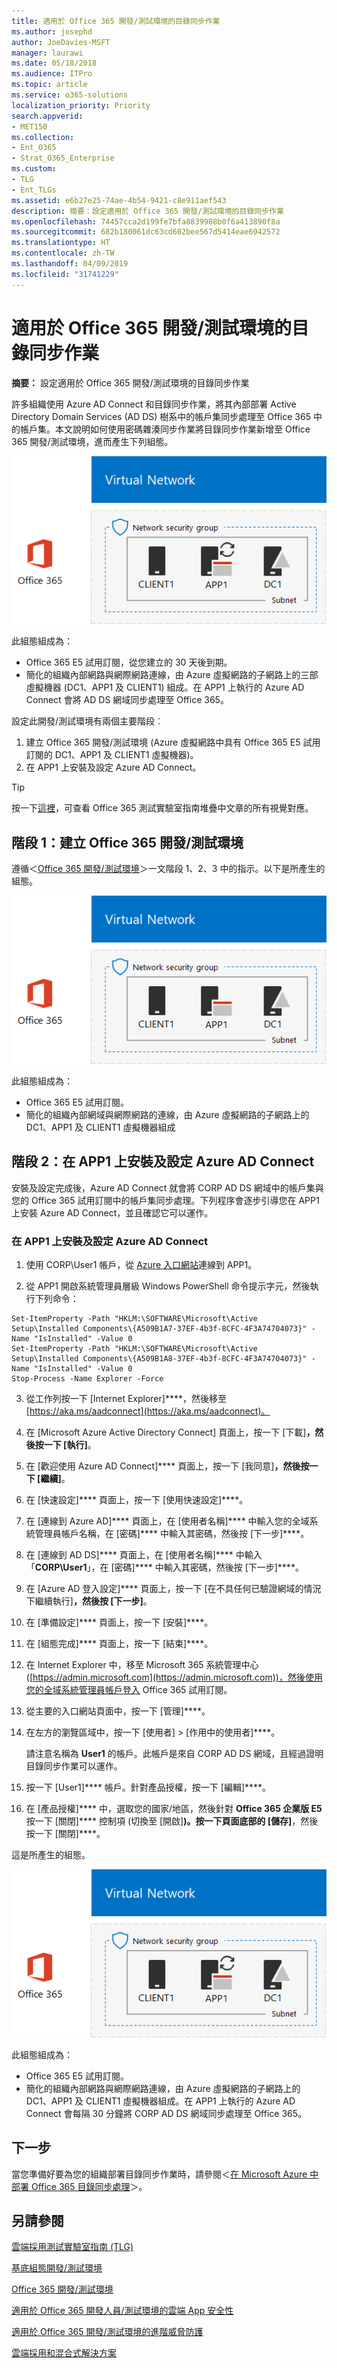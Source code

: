 ```yaml
---
title: 適用於 Office 365 開發/測試環境的目錄同步作業
ms.author: josephd
author: JoeDavies-MSFT
manager: laurawi
ms.date: 05/18/2018
ms.audience: ITPro
ms.topic: article
ms.service: o365-solutions
localization_priority: Priority
search.appverid:
- MET150
ms.collection:
- Ent_O365
- Strat_O365_Enterprise
ms.custom:
- TLG
- Ent_TLGs
ms.assetid: e6b27e25-74ae-4b54-9421-c8e911aef543
description: 摘要：設定適用於 Office 365 開發/測試環境的目錄同步作業
ms.openlocfilehash: 74457cca2d199fe7bfa8839908b0f6a413890f8a
ms.sourcegitcommit: 682b180061dc63cd602bee567d5414eae6942572
ms.translationtype: HT
ms.contentlocale: zh-TW
ms.lasthandoff: 04/09/2019
ms.locfileid: "31741229"
---
```

# <a name="directory-synchronization-for-your-office-365-devtest-environment"></a>適用於 Office 365 開發/測試環境的目錄同步作業

 **摘要：** 設定適用於 Office 365 開發/測試環境的目錄同步作業
  
許多組織使用 Azure AD Connect 和目錄同步作業，將其內部部署 Active Directory Domain Services (AD DS) 樹系中的帳戶集同步處理至 Office 365 中的帳戶集。本文說明如何使用密碼雜湊同步作業將目錄同步作業新增至 Office 365 開發/測試環境，進而產生下列組態。
  
![具有目錄同步作業的 Office 365 開發/測試環境](media/be5b37b0-f832-4878-b153-436c31546e21.png)
  
此組態組成為： 
  
- Office 365 E5 試用訂閱，從您建立的 30 天後到期。
- 簡化的組織內部網路與網際網路連線，由 Azure 虛擬網路的子網路上的三部虛擬機器 (DC1、APP1 及 CLIENT1) 組成。在 APP1 上執行的 Azure AD Connect 會將 AD DS 網域同步處理至 Office 365。
    
設定此開發/測試環境有兩個主要階段︰
  
1. 建立 Office 365 開發/測試環境 (Azure 虛擬網路中具有 Office 365 E5 試用訂閱的 DC1、APP1 及 CLIENT1 虛擬機器)。
2. 在 APP1 上安裝及設定 Azure AD Connect。
    
> [!TIP]
> 按一下[這裡](http://aka.ms/catlgstack)，可查看 Office 365 測試實驗室指南堆疊中文章的所有視覺對應。
  
## <a name="phase-1-create-an-office-365-devtest-environment"></a>階段 1：建立 Office 365 開發/測試環境

遵循＜[Office 365 開發/測試環境](office-365-dev-test-environment.md)＞一文階段 1、2、3 中的指示。以下是所產生的組態。
  
![Office 365 開發/測試環境](media/48fb91aa-09b0-4020-a496-a8253920c45d.png)
  
此組態組成為： 
  
- Office 365 E5 試用訂閱。
- 簡化的組織內部網域與網際網路的連線，由 Azure 虛擬網路的子網路上的 DC1、APP1 及 CLIENT1 虛擬機器組成
    
## <a name="phase-2-install-azure-ad-connect-on-app1"></a>階段 2：在 APP1 上安裝及設定 Azure AD Connect

安裝及設定完成後，Azure AD Connect 就會將 CORP AD DS 網域中的帳戶集與您的 Office 365 試用訂閱中的帳戶集同步處理。下列程序會逐步引導您在 APP1 上安裝 Azure AD Connect，並且確認它可以運作。
  
### <a name="install-and-configure-azure-ad-connect-on-app1"></a>在 APP1 上安裝及設定 Azure AD Connect

1. 使用 CORP\\User1 帳戶，從 [Azure 入口網站](https://portal.azure.com)連線到 APP1。
    
2. 從 APP1 開啟系統管理員層級 Windows PowerShell 命令提示字元，然後執行下列命令：
    
  ```
  Set-ItemProperty -Path "HKLM:\SOFTWARE\Microsoft\Active Setup\Installed Components\{A509B1A7-37EF-4b3f-8CFC-4F3A74704073}" -Name "IsInstalled" -Value 0
Set-ItemProperty -Path "HKLM:\SOFTWARE\Microsoft\Active Setup\Installed Components\{A509B1A8-37EF-4b3f-8CFC-4F3A74704073}" -Name "IsInstalled" -Value 0
Stop-Process -Name Explorer -Force

  ```

3. 從工作列按一下 [Internet Explorer]****，然後移至 [https://aka.ms/aadconnect](https://aka.ms/aadconnect)。
    
4. 在 [Microsoft Azure Active Directory Connect] 頁面上，按一下 [下載]****，然後按一下 [執行]****。
    
5. 在 [歡迎使用 Azure AD Connect]**** 頁面上，按一下 [我同意]****，然後按一下 [繼續]****。
    
6. 在 [快速設定]**** 頁面上，按一下 [使用快速設定]****。
    
7. 在 [連線到 Azure AD]**** 頁面上，在 [使用者名稱]**** 中輸入您的全域系統管理員帳戶名稱，在 [密碼]**** 中輸入其密碼，然後按 [下一步]****。
    
8. 在 [連線到 AD DS]**** 頁面上，在 [使用者名稱]**** 中輸入「**CORP\\User1**」，在 [密碼]**** 中輸入其密碼，然後按 [下一步]****。
    
9. 在 [Azure AD 登入設定]**** 頁面上，按一下 [在不具任何已驗證網域的情況下繼續執行]****，然後按 [下一步]****。
    
10. 在 [準備設定]**** 頁面上，按一下 [安裝]****。
    
11. 在 [組態完成]**** 頁面上，按一下 [結束]****。
    
12. 在 Internet Explorer 中，移至 Microsoft 365 系統管理中心 ([https://admin.microsoft.com](https://admin.microsoft.com))，然後使用您的全域系統管理員帳戶登入 Office 365 試用訂閱。
    
13. 從主要的入口網站頁面中，按一下 [管理]****。
    
14. 在左方的瀏覽區域中，按一下 [使用者] > [作用中的使用者]****。
    
    請注意名稱為 **User1** 的帳戶。此帳戶是來自 CORP AD DS 網域，且經過證明目錄同步作業可以運作。
    
15. 按一下 [User1]**** 帳戶。針對產品授權，按一下 [編輯]****。
    
16. 在 [產品授權]**** 中，選取您的國家/地區，然後針對 **Office 365 企業版 E5** 按一下 [關閉]**** 控制項 (切換至 [開啟]****)。按一下頁面底部的 [儲存]****，然後按一下 [關閉]****。
    
這是所產生的組態。
  
![具有目錄同步作業的 Office 365 開發/測試環境](media/be5b37b0-f832-4878-b153-436c31546e21.png)
  
此組態組成為： 
  
- Office 365 E5 試用訂閱。
- 簡化的組織內部網路與網際網路連線，由 Azure 虛擬網路的子網路上的 DC1、APP1 及 CLIENT1 虛擬機器組成。在 APP1 上執行的 Azure AD Connect 會每隔 30 分鐘將 CORP AD DS 網域同步處理至 Office 365。
    
## <a name="next-step"></a>下一步

當您準備好要為您的組織部署目錄同步作業時，請參閱＜[在 Microsoft Azure 中部署 Office 365 目錄同步處理](deploy-office-365-directory-synchronization-dirsync-in-microsoft-azure.md)＞。

## <a name="see-also"></a>另請參閱

[雲端採用測試實驗室指南 (TLG)](cloud-adoption-test-lab-guides-tlgs.md)

[基底組態開發/測試環境](base-configuration-dev-test-environment.md)

[Office 365 開發/測試環境](office-365-dev-test-environment.md)

[適用於 Office 365 開發人員/測試環境的雲端 App 安全性](cloud-app-security-for-your-office-365-dev-test-environment.md)

[適用於 Office 365 開發/測試環境的進階威脅防護](advanced-threat-protection-for-your-office-365-dev-test-environment.md)

[雲端採用和混合式解決方案](cloud-adoption-and-hybrid-solutions.md)




